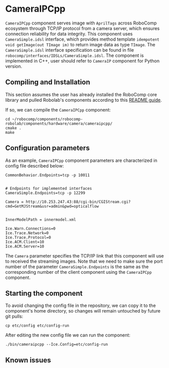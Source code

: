 
# CameraIPCpp

`CameraIPCpp` component serves image with `AprilTags` across RoboComp ecosystem through TCP/IP protocol from a camera server, which ensures connection reliability for data integrity. This component uses `CameraSimple.idsl` interface, which provides method template `idempotent void getImage(out TImage im)` to return image data as type `TImage`. The `CameraSimple.idsl` interface specification can be found in file `robocomp/interfaces/IDSLs/CameraSimple.idsl`. The component is implemented in C++, user should refer to `CameraIP` component for Python version.


## Compiling and Installation
This section assumes the user has already installed the RoboComp core library and pulled Robolab's components according to this [README guide](https://github.com/robocomp/robocomp).

If so, we can compile the `CameraIPCpp` component:
```
cd ~/robocomp/components/robocomp-robolab/components/hardware/camera/cameraipcpp/
cmake .
make
```
## Configuration parameters
As an example, `CameraIPCpp` component parameters are characterized in config file described below:

```
CommonBehavior.Endpoints=tcp -p 10011


# Endpoints for implemented interfaces
CameraSimple.Endpoints=tcp -p 12299

Camera = http://10.253.247.43:88/cgi-bin/CGIStream.cgi?cmd=GetMJStream&usr=admin&pwd=opticalflow


InnerModelPath = innermodel.xml

Ice.Warn.Connections=0
Ice.Trace.Network=0
Ice.Trace.Protocol=0
Ice.ACM.Client=10
Ice.ACM.Server=10
```
The `Camera` parameter specifies the TCP/IP link that this component will use to received the streaming images. Note that we need to make sure the port number of the parameter `CameraSimple.Endpoints` is the same as the corresponding number of the client component using the `CameraIPCpp` component.

## Starting the component

To avoid changing the config file in the repository, we can copy it to the component's home directory, so changes will remain untouched by future git pulls:
```
cp etc/config etc/config-run
```

After editing the new config file we can run the component:
```
./bin/cameraipcpp --Ice.Config=etc/config-run
```
## Known issues
